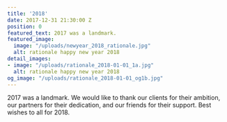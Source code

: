 ```yaml
---
title: '2018'
date: 2017-12-31 21:30:00 Z
position: 0
featured_text: 2017 was a landmark.
featured_image:
  image: "/uploads/newyear_2018_rationale.jpg"
  alt: rationale happy new year 2018
detail_images:
- image: "/uploads/rationale_2018-01-01_1a.jpg"
  alt: rationale happy new year 2018
og_image: "/uploads/rationale_2018-01-01_og1b.jpg"
---
```


2017 was a landmark. We would like to thank our clients for their ambition, our partners for their dedication, and our friends for their support. Best wishes to all for 2018.